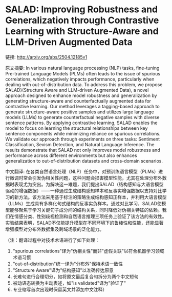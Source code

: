 # SALAD: Improving Robustness and Generalization through Contrastive Learning with Structure-Aware and LLM-Driven Augmented Data

链接: http://arxiv.org/abs/2504.12185v1

原文摘要:
In various natural language processing (NLP) tasks, fine-tuning Pre-trained
Language Models (PLMs) often leads to the issue of spurious correlations, which
negatively impacts performance, particularly when dealing with
out-of-distribution data. To address this problem, we propose SALAD}(Structure
Aware and LLM-driven Augmented Data), a novel approach designed to enhance
model robustness and generalization by generating structure-aware and
counterfactually augmented data for contrastive learning. Our method leverages
a tagging-based approach to generate structure-aware positive samples and
utilizes large language models (LLMs) to generate counterfactual negative
samples with diverse sentence patterns. By applying contrastive learning, SALAD
enables the model to focus on learning the structural relationships between key
sentence components while minimizing reliance on spurious correlations. We
validate our approach through experiments on three tasks: Sentiment
Classification, Sexism Detection, and Natural Language Inference. The results
demonstrate that SALAD not only improves model robustness and performance
across different environments but also enhances generalization to
out-of-distribution datasets and cross-domain scenarios.

中文翻译:
在各类自然语言处理（NLP）任务中，对预训练语言模型（PLMs）进行微调时常会引发伪相关性问题，这种问题会损害模型性能，尤其在处理分布外数据时表现尤为突出。为解决这一难题，我们提出SALAD（结构感知与大语言模型驱动的增强数据）——一种通过生成结构感知样本和反事实增强数据以支持对比学习的新方法。该方法采用基于标注的策略生成结构感知正样本，并利用大语言模型（LLMs）生成具有多样化句式结构的反事实负样本。通过对比学习，SALAD使模型能够聚焦于学习关键句子成分间的结构关系，同时降低对伪相关特征的依赖。我们在情感分类、性别歧视检测和自然语言推理三项任务上验证了该方法的有效性。实验结果表明，SALAD不仅能提升模型在不同环境下的鲁棒性和性能，还能显著增强模型对分布外数据集及跨域场景的泛化能力。

（注：翻译过程中对技术术语进行了如下处理：
1. "spurious correlations"译为"伪相关性"而非"虚假关联"以符合机器学习领域术语习惯
2. "out-of-distribution"统一译为"分布外"保持术语一致性
3. "Structure Aware"译为"结构感知"以准确传达原意
4. 长难句进行合理切分，如将原文最后复合句拆分为两个中文短句
5. 被动语态转换为主动表述，如"is validated"译为"验证了"
6. 专业缩写首次出现时保留英文并添加中文注释）
